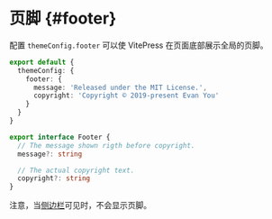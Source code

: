# 页脚 {#footer}

配置 `themeConfig.footer` 可以使 VitePress 在页面底部展示全局的页脚。

```ts
export default {
  themeConfig: {
    footer: {
      message: 'Released under the MIT License.',
      copyright: 'Copyright © 2019-present Evan You'
    }
  }
}
```

```ts
export interface Footer {
  // The message shown rigth before copyright.
  message?: string

  // The actual copyright text.
  copyright?: string
}
```

注意，当[侧边栏](./theme-sidebar)可见时，不会显示页脚。
